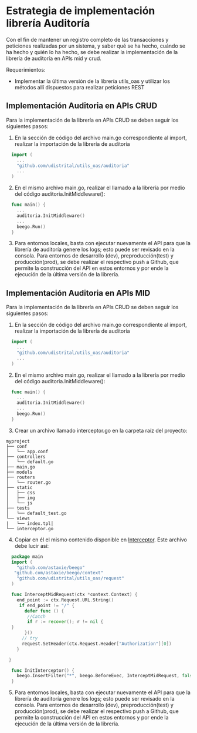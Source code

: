 # Estrategia de implementación librería Auditoría

Con el fin de mantener un registro completo de las transacciones y peticiones realizadas por un sistema, y saber qué se ha hecho, cuándo se ha hecho y quién lo ha hecho, se debe realizar la implementación de la librería de auditoría en APIs mid y crud.

Requerimientos:

* Implementar la última versión de la librería utils_oas y utilizar los métodos allí dispuestos para realizar peticiones REST

## Implementación Auditoria en APIs CRUD

Para la implementación de la librería en APIs CRUD se deben seguir los siguientes pasos:

1. En la sección de código del archivo main.go correspondiente al import, realizar la importación de la librería de auditoría

```go
  import (
    ...
    "github.com/udistrital/utils_oas/auditoria"
    ...
  )
```

2. En el mismo archivo main.go, realizar el llamado a la librería por medio del código auditoria.InitMiddleware():

```go
  func main() {
    ...
    auditoria.InitMiddleware()
    ...
    beego.Run()
  }
```

3. Para entornos locales, basta con ejecutar nuevamente el API para que la librería de auditoría genere los logs; esto puede ser revisado en la consola. Para entornos de desarrollo (dev), preproducción(test) y producción(prod), se debe realizar el respectivo push a Github, que permite la construcción del API en estos entornos y por ende la ejecución de la última versión de la librería.

## Implementación Auditoria en APIs MID

Para la implementación de la librería en APIs CRUD se deben seguir los siguientes pasos:

1. En la sección de código del archivo main.go correspondiente al import, realizar la importación de la librería de auditoría

```go
  import (
    ...
    "github.com/udistrital/utils_oas/auditoria"
    ...
  )
```

2. En el mismo archivo main.go, realizar el llamado a la librería por medio del código auditoria.InitMiddleware():

```go
  func main() {
    ...
    auditoria.InitMiddleware()
    ...
    beego.Run()
  }
```

3. Crear un archivo llamado interceptor.go en la carpeta raíz del proyecto:

```
myproject
├── conf
│   └── app.conf
├── controllers
│   └── default.go
├── main.go
├── models
├── routers
│   └── router.go
├── static
│   ├── css
│   ├── img
│   └── js
├── tests
│   └── default_test.go
└── views
|   └── index.tpl│
└── interceptor.go
```

4. Copiar en él el mismo contenido disponible en
[Interceptor](interceptor.go). Este archivo debe lucir así:

```go
  package main
  import (
    "github.com/astaxie/beego"
   "github.com/astaxie/beego/context"
    "github.com/udistrital/utils_oas/request"
  )

  func InterceptMidRequest(ctx *context.Context) {
    end_point := ctx.Request.URL.String()
     if end_point != "/" {
       defer func () {
        //Catch
        if r := recover(); r != nil {
  }
       }()
      // try
      request.SetHeader(ctx.Request.Header["Authorization"][0])
    }

 }

  func InitInterceptor() {
    beego.InsertFilter("*", beego.BeforeExec, InterceptMidRequest, false)
  }
```

5. Para entornos locales, basta con ejecutar nuevamente el API para que la librería de auditoría genere los logs; esto puede ser revisado en la consola. Para entornos de desarrollo (dev), preproducción(test) y producción(prod), se debe realizar el respectivo push a Github, que permite la construcción del API en estos entornos y por ende la ejecución de la última versión de la librería.
